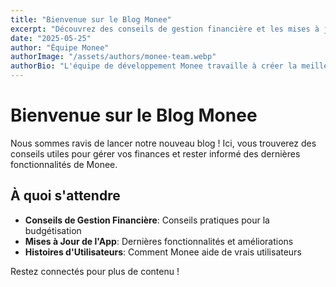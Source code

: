```yaml
---
title: "Bienvenue sur le Blog Monee"
excerpt: "Découvrez des conseils de gestion financière et les mises à jour de l'app"
date: "2025-05-25"
author: "Équipe Monee"
authorImage: "/assets/authors/monee-team.webp"
authorBio: "L'équipe de développement Monee travaille à créer la meilleure application de gestion d'argent."
---
```


# Bienvenue sur le Blog Monee

Nous sommes ravis de lancer notre nouveau blog ! Ici, vous trouverez des conseils utiles pour gérer vos finances et rester informé des dernières fonctionnalités de Monee.

## À quoi s'attendre

- **Conseils de Gestion Financière**: Conseils pratiques pour la budgétisation
- **Mises à Jour de l'App**: Dernières fonctionnalités et améliorations
- **Histoires d'Utilisateurs**: Comment Monee aide de vrais utilisateurs

Restez connectés pour plus de contenu !

